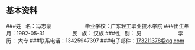 ## 基本资料
###姓    名：冯志豪                         毕业学校：广东轻工职业技术学院
###出生年月：1992-05-31                   民    族： 汉族
###性    别： 男                          学    历： 大专
###联系电话：13425947397
###电子邮件：173211378@qq.com



